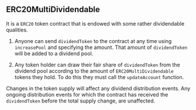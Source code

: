 ## ERC20MultiDividendable

It is a `ERC20` token contract that is endowed with some rather dividendable qualities. 

1. Anyone can send `dividendToken` to the contract at any time using `increasePool` and specifying the amount. That amount of `dividendToken` will be added to a dividend pool.

2. Any token holder can draw their fair share of `dividendToken` from the dividend pool according to the amount of `ERC20MultiDividendable` tokens they hold. To do this they must call the `updateAccount` function.

Changes in the token supply will affect any dividend distribution events. Any ongoing distribution events for which the contract has received the `dividendToken` before the total supply change, are unaffected.
